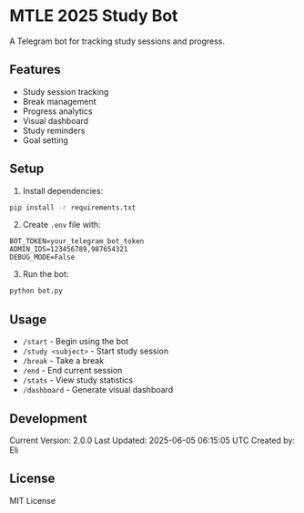 # MTLE 2025 Study Bot

A Telegram bot for tracking study sessions and progress.

## Features

- Study session tracking
- Break management
- Progress analytics
- Visual dashboard
- Study reminders
- Goal setting

## Setup

1. Install dependencies:
```bash
pip install -r requirements.txt
```

2. Create `.env` file with:
```
BOT_TOKEN=your_telegram_bot_token
ADMIN_IDS=123456789,987654321
DEBUG_MODE=False
```

3. Run the bot:
```bash
python bot.py
```

## Usage

- `/start` - Begin using the bot
- `/study <subject>` - Start study session
- `/break` - Take a break
- `/end` - End current session
- `/stats` - View study statistics
- `/dashboard` - Generate visual dashboard

## Development

Current Version: 2.0.0
Last Updated: 2025-06-05 06:15:05 UTC
Created by: Eli

## License

MIT License
